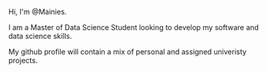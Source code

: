 Hi, I'm @Mainies.

I am a Master of Data Science Student looking to develop my software and data science skills.

My github profile will contain a mix of personal and assigned univeristy projects.

<!---
Mainies/Mainies is a ✨ special ✨ repository because its `README.md` (this file) appears on your GitHub profile.
You can click the Preview link to take a look at your changes.
--->
